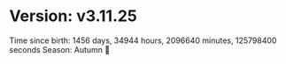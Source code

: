 # Version: v3.11.25
Time since birth: 1456 days, 34944 hours, 2096640 minutes, 125798400 seconds
Season: Autumn 🍁
